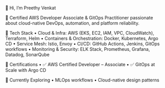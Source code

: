 👋 Hi, I’m Preethy Venkat

🌿 Certified AWS Developer Associate & GitOps Practitioner passionate about cloud-native DevOps, automation, and platform reliability.


🔧 Tech Stack
	•	Cloud & Infra: AWS (EKS, EC2, IAM, VPC, CloudWatch), Terraform, Helm
	•	Containers & Orchestration: Docker, Kubernetes, Argo CD
	•	Service Mesh: Istio, Envoy
	•	CI/CD: GitHub Actions, Jenkins, GitOps workflows
	•	Monitoring & Security: ELK Stack, Prometheus, Grafana, Datadog, SonarQube

📘 Certifications
	•	✅ AWS Certified Developer – Associate
	•	✅ GitOps at Scale with Argo CD


🌱 Currently Exploring
	•	MLOps workflows
	•	Cloud-native design patterns
	

